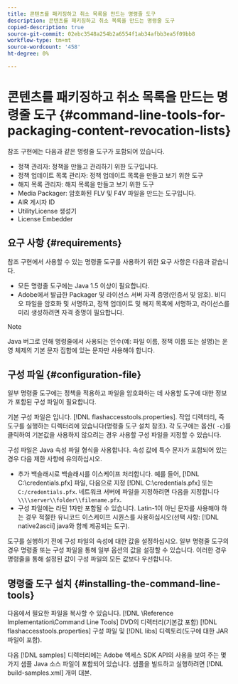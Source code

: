 ```yaml
---
title: 콘텐츠를 패키징하고 취소 목록을 만드는 명령줄 도구
description: 콘텐츠를 패키징하고 취소 목록을 만드는 명령줄 도구
copied-description: true
source-git-commit: 02ebc3548a254b2a6554f1ab34afbb3ea5f09bb8
workflow-type: tm+mt
source-wordcount: '458'
ht-degree: 0%

---
```


# 콘텐츠를 패키징하고 취소 목록을 만드는 명령줄 도구 {#command-line-tools-for-packaging-content-revocation-lists}

참조 구현에는 다음과 같은 명령줄 도구가 포함되어 있습니다.

* 정책 관리자: 정책을 만들고 관리하기 위한 도구입니다.
* 정책 업데이트 목록 관리자: 정책 업데이트 목록을 만들고 보기 위한 도구
* 해지 목록 관리자: 해지 목록을 만들고 보기 위한 도구
* Media Packager: 암호화된 FLV 및 F4V 파일을 만드는 도구입니다.
* AIR 게시자 ID
* UtilityLicense 생성기
* License Embedder

## 요구 사항 {#requirements}

참조 구현에서 사용할 수 있는 명령줄 도구를 사용하기 위한 요구 사항은 다음과 같습니다.

* 모든 명령줄 도구에는 Java 1.5 이상이 필요합니다.
* Adobe에서 발급한 Packager 및 라이선스 서버 자격 증명(인증서 및 암호). 비디오 파일을 암호화 및 서명하고, 정책 업데이트 및 해지 목록에 서명하고, 라이선스를 미리 생성하려면 자격 증명이 필요합니다.

>[!NOTE]
>
>Java 버그로 인해 명령줄에서 사용되는 인수(예: 파일 이름, 정책 이름 또는 설명)는 운영 체제의 기본 문자 집합에 있는 문자만 사용해야 합니다.

## 구성 파일 {#configuration-file}

일부 명령줄 도구에는 정책을 적용하고 파일을 암호화하는 데 사용할 도구에 대한 정보가 포함된 구성 파일이 필요합니다.

기본 구성 파일은 입니다. [!DNL flashaccesstools.properties]. 작업 디렉터리, 즉 도구를 실행하는 디렉터리에 있습니다(명령줄 도구 설치 참조). 각 도구에는 옵션( `-c`)를 클릭하여 기본값을 사용하지 않으려는 경우 사용할 구성 파일을 지정할 수 있습니다.

구성 파일은 Java 속성 파일 형식을 사용합니다. 속성 값에 특수 문자가 포함되어 있는 경우 다음 제한 사항에 유의하십시오.

* 추가 백슬래시로 백슬래시를 이스케이프 처리합니다. 예를 들어, [!DNL C:\credentials.pfx] 파일, 다음으로 지정 [!DNL C:\\credentials.pfx] 또는 `C:/credentials.pfx`. 네트워크 서버에 파일을 지정하려면 다음을 지정합니다 `\\\\server\\folder\\filename.pfx`.
* 구성 파일에는 라틴 1자만 포함될 수 있습니다. Latin-1이 아닌 문자를 사용해야 하는 경우 적절한 유니코드 이스케이프 시퀀스를 사용하십시오(선택 사항: [!DNL native2ascii] java와 함께 제공되는 도구).

도구를 실행하기 전에 구성 파일의 속성에 대한 값을 설정하십시오. 일부 명령줄 도구의 경우 명령줄 또는 구성 파일을 통해 일부 옵션의 값을 설정할 수 있습니다. 이러한 경우 명령줄을 통해 설정된 값이 구성 파일의 모든 값보다 우선합니다.

## 명령줄 도구 설치  {#installing-the-command-line-tools}

다음에서 필요한 파일을 복사할 수 있습니다. [!DNL \Reference Implementation\Command Line Tools] DVD의 디렉터리(기본값 포함) [!DNL flashaccesstools.properties] 구성 파일 및 [!DNL libs] 디렉토리(도구에 대한 JAR 파일이 포함).

다음 [!DNL samples] 디렉터리에는 Adobe 액세스 SDK API의 사용을 보여 주는 몇 가지 샘플 Java 소스 파일이 포함되어 있습니다. 샘플을 빌드하고 실행하려면 [!DNL build-samples.xml] 개미 대본.
